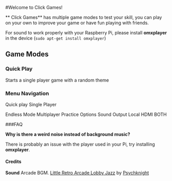 #Welcome to Click Games!

 ** Click Games** has multiple game modes to test your skill, you can play on your own to improve your game or have fun playing with friends.

For sound to work properly with your Raspberry Pi, please install **omxplayer** in the device (`sudo apt-get install omxplayer`)

## Game Modes

### Quick Play
Starts a single player game with a random theme


### Menu Navigation

Quick play
Single Player
  
  Endless Mode
Multiplayer
Practice
Options
  Sound
    Output
      Local
      HDMI
      BOTH



###FAQ

**Why is there a weird noise instead of background music?**

  There is probably an issue with the player used in your Pi, try installing **omxplayer**.



#### Credits

**Sound**
Arcade BGM. [Little Retro Arcade Lobby Jazz](http://www.newgrounds.com/audio/listen/628217) by [Psychknight](http://psychknight.newgrounds.com/)
